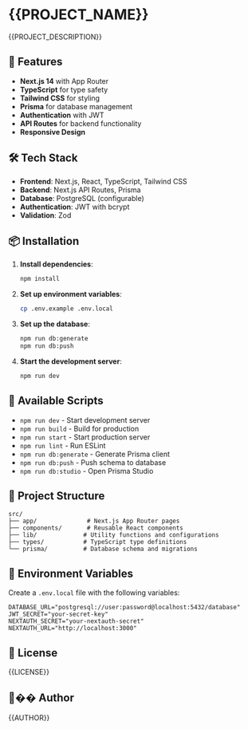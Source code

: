 # {{PROJECT_NAME}}

{{PROJECT_DESCRIPTION}}

## 🚀 Features

- **Next.js 14** with App Router
- **TypeScript** for type safety
- **Tailwind CSS** for styling
- **Prisma** for database management
- **Authentication** with JWT
- **API Routes** for backend functionality
- **Responsive Design**

## 🛠️ Tech Stack

- **Frontend**: Next.js, React, TypeScript, Tailwind CSS
- **Backend**: Next.js API Routes, Prisma
- **Database**: PostgreSQL (configurable)
- **Authentication**: JWT with bcrypt
- **Validation**: Zod

## 📦 Installation

1. **Install dependencies**:
   ```bash
   npm install
   ```

2. **Set up environment variables**:
   ```bash
   cp .env.example .env.local
   ```

3. **Set up the database**:
   ```bash
   npm run db:generate
   npm run db:push
   ```

4. **Start the development server**:
   ```bash
   npm run dev
   ```

## 🔧 Available Scripts

- `npm run dev` - Start development server
- `npm run build` - Build for production
- `npm run start` - Start production server
- `npm run lint` - Run ESLint
- `npm run db:generate` - Generate Prisma client
- `npm run db:push` - Push schema to database
- `npm run db:studio` - Open Prisma Studio

## 📁 Project Structure

```
src/
├── app/              # Next.js App Router pages
├── components/       # Reusable React components
├── lib/             # Utility functions and configurations
├── types/           # TypeScript type definitions
└── prisma/          # Database schema and migrations
```

## 🔐 Environment Variables

Create a `.env.local` file with the following variables:

```env
DATABASE_URL="postgresql://user:password@localhost:5432/database"
JWT_SECRET="your-secret-key"
NEXTAUTH_SECRET="your-nextauth-secret"
NEXTAUTH_URL="http://localhost:3000"
```

## 📝 License

{{LICENSE}}

## 👨‍�� Author

{{AUTHOR}} 